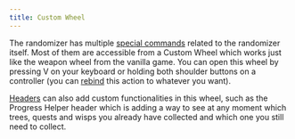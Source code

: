 ```yaml
---
title: Custom Wheel
---
```


The randomizer has multiple [special commands](/features/special-commands) related to the randomizer itself. Most of them are accessible from a Custom Wheel which works just like the weapon wheel from the vanilla game. You can open this wheel by pressing V on your keyboard or holding both shoulder buttons on a controller (you can [rebind](/features/keybinds) this action to whatever you want).

[Headers](/seedgen/headers) can also add custom functionalities in this wheel, such as the Progress Helper header which is adding a way to see at any moment which trees, quests and wisps you already have collected and which one you still need to collect.